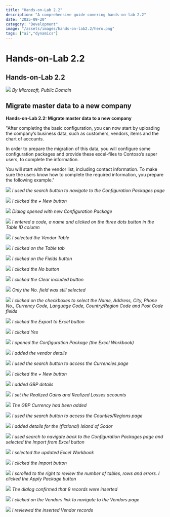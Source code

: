 ```yaml
---
title: "Hands-on-Lab 2.2"
description: "A comprehensive guide covering hands-on-lab 2.2"
date: "2025-09-20"
category: "Development"
image: "/assets/images/hands-on-lab2.2/hero.png"
tags: ["ai","dynamics"]
---
```


# Hands-on-Lab 2.2

## Hands-on-Lab 2.2

![](/assets/images/hands-on-lab2.2/dynamics365-color.svg)
*By Microsoft, Public Domain*


## Migrate master data to a new company

**Hands-on-Lab 2.2: Migrate master data to a new company**

"After completing the basic configuration, you can now start by uploading the company’s business data, such as customers, vendors, items and the chart of accounts.

In order to prepare the migration of this data, you will configure some configuration packages and provide these excel-files to Contoso’s super users, to complete the information.

You will start with the vendor list, including contact information. To make sure the users know how to complete the required information, you prepare the following example."

![](/assets/images/hands-on-lab2.2/screen-shot-2023-11-22-at-12.37.32-pm-1543x473.png)
*I used the search button to navigate to the Configuration Packages page*

![](/assets/images/hands-on-lab2.2/screen-shot-2023-11-22-at-12.37.49-pm-1541x810.png)
*I clicked the + New button*

![](/assets/images/hands-on-lab2.2/screen-shot-2023-11-22-at-12.41.24-pm-1546x812.png)
*Dialog opened with new Configuration Package*

![](/assets/images/hands-on-lab2.2/screen-shot-2023-11-22-at-12.42.22-pm-1542x808.png)
*I entered a code, a name and clicked on the three dots button in the Table ID column*

![](/assets/images/hands-on-lab2.2/screen-shot-2023-11-22-at-12.42.38-pm-1541x810.png)
*I selected the Vendor Table*

![](/assets/images/hands-on-lab2.2/screen-shot-2023-11-22-at-12.42.49-pm-1544x809.png)
*I clicked on the Table tab*

![](/assets/images/hands-on-lab2.2/screen-shot-2023-11-22-at-12.44.35-pm-1544x810.png)
*I clicked on the Fields button*

![](/assets/images/hands-on-lab2.2/screen-shot-2023-11-22-at-12.44.51-pm-1543x809.png)
*I clicked the No button*

![](/assets/images/hands-on-lab2.2/screen-shot-2023-11-22-at-12.45.23-pm-1543x808.png)
*I clicked the Clear included button*

![](/assets/images/hands-on-lab2.2/screen-shot-2023-11-22-at-12.46.02-pm-1545x811.png)
*Only the No. field was still selected*

![](/assets/images/hands-on-lab2.2/screen-shot-2023-11-22-at-12.47.32-pm-1545x811.png)
*I clicked on the checkboxes to select the Name, Address, City, Phone No., Currency Code, Language Code, Country/Region Code and Post Code fields*

![](/assets/images/hands-on-lab2.2/screen-shot-2023-11-22-at-12.48.16-pm-1543x808.png)
*I clicked the Export to Excel button*

![](/assets/images/hands-on-lab2.2/screen-shot-2023-11-22-at-12.48.26-pm-1544x811.png)
*I clicked Yes*

![](/assets/images/hands-on-lab2.2/screen-shot-2023-11-22-at-12.49.32-pm-1543x812.png)
*I opened the Configuration Package (the Excel Workbook)*

![](/assets/images/hands-on-lab2.2/screen-shot-2023-11-24-at-3.07.41-pm-1836x827.png)
*I added the vendor details*

![](/assets/images/hands-on-lab2.2/screen-shot-2023-11-23-at-12.25.53-pm-1536x803.png)
*I used the search button to access the Currencies page*

![](/assets/images/hands-on-lab2.2/screen-shot-2023-11-23-at-12.26.05-pm-1536x804.png)
*I clicked the + New button*

![](/assets/images/hands-on-lab2.2/screen-shot-2023-11-23-at-3.16.55-pm-1536x808.png)
*I added GBP details*

![](/assets/images/hands-on-lab2.2/screen-shot-2023-11-23-at-3.19.38-pm-1536x803.png)
*I set the Realized Gains and Realized Losses accounts*

![](/assets/images/hands-on-lab2.2/screen-shot-2023-11-23-at-3.19.53-pm-1536x804.png)
*The GBP Currency had been added*

![](/assets/images/hands-on-lab2.2/screen-shot-2023-11-23-at-3.21.17-pm-1536x808.png)
*I used the search button to access the Counties/Regions page*

![](/assets/images/hands-on-lab2.2/screen-shot-2023-11-23-at-3.24.11-pm-1536x804.png)
*I added details for the (fictional) Island of Sodor*

![](/assets/images/hands-on-lab2.2/screen-shot-2023-11-23-at-3.55.23-pm-1536x803.png)
*I used search to navigate back to the Configuration Packages page and selected the Import from Excel button*

![](/assets/images/hands-on-lab2.2/screen-shot-2023-11-23-at-3.55.34-pm-1536x807.png)
*I selected the updated Excel Workbook*

![](/assets/images/hands-on-lab2.2/screen-shot-2023-11-23-at-3.56.21-pm-1536x806.png)
*I clicked the Import button*

![](/assets/images/hands-on-lab2.2/screen-shot-2023-11-23-at-3.56.58-pm-1536x806.png)
*I scrolled to the right to review the number of tables, rows and errors. I clicked the Apply Package button*

![](/assets/images/hands-on-lab2.2/screen-shot-2023-11-23-at-3.57.11-pm-1536x807.png)
*The dialog confirmed that 9 records were inserted*

![](/assets/images/hands-on-lab2.2/screen-shot-2023-11-23-at-3.57.24-pm-1536x807.png)
*I clicked on the Vendors link to navigate to the Vendors page*

![](/assets/images/hands-on-lab2.2/screen-shot-2023-11-23-at-3.57.38-pm-1536x804.png)
*I reviewed the inserted Vendor records*
